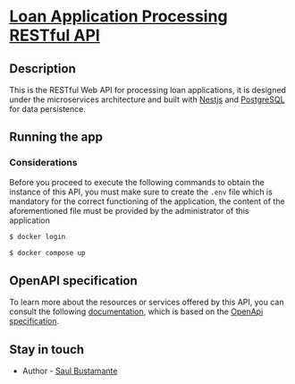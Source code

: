 # [Loan Application Processing RESTful API](https://react.dev/)

## Description

This is the RESTful Web API for processing loan applications, it is designed under the microservices architecture and built with [Nestjs](https://github.com/nestjs/nest) and [PostgreSQL](https://www.postgresql.org/) for data persistence.

## Running the app

### Considerations

Before you proceed to execute the following commands to obtain the instance of this API, you must make sure to create the `.env` file which is mandatory for the correct functioning of the application, the content of the aforementioned file must be provided by the administrator of this application

```bash
$ docker login

$ docker compose up
```

## OpenAPI specification

To learn more about the resources or services offered by this API, you can consult the following [documentation](https://app.swaggerhub.com/apis-docs/FIDORENS/loan-application-processing/1.0.0), which is based on the [OpenApi specification](https://swagger.io/specification/).

## Stay in touch

- Author - [Saul Bustamante](https://github.com/saesbuba)

